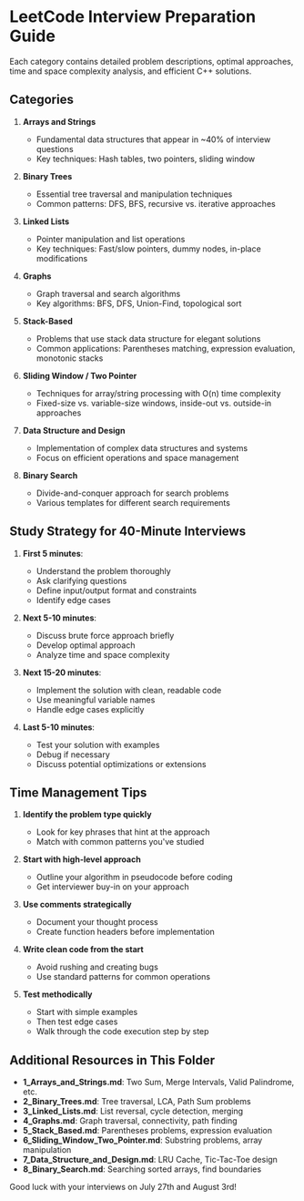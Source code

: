 # LeetCode Interview Preparation Guide
Each category contains detailed problem descriptions, optimal approaches, time and space complexity analysis, and efficient C++ solutions.

## Categories

1. **Arrays and Strings**
   - Fundamental data structures that appear in ~40% of interview questions
   - Key techniques: Hash tables, two pointers, sliding window

2. **Binary Trees**
   - Essential tree traversal and manipulation techniques
   - Common patterns: DFS, BFS, recursive vs. iterative approaches

3. **Linked Lists**
   - Pointer manipulation and list operations
   - Key techniques: Fast/slow pointers, dummy nodes, in-place modifications

4. **Graphs**
   - Graph traversal and search algorithms
   - Key algorithms: BFS, DFS, Union-Find, topological sort

5. **Stack-Based**
   - Problems that use stack data structure for elegant solutions
   - Common applications: Parentheses matching, expression evaluation, monotonic stacks

6. **Sliding Window / Two Pointer**
   - Techniques for array/string processing with O(n) time complexity
   - Fixed-size vs. variable-size windows, inside-out vs. outside-in approaches

7. **Data Structure and Design**
   - Implementation of complex data structures and systems
   - Focus on efficient operations and space management

8. **Binary Search**
   - Divide-and-conquer approach for search problems
   - Various templates for different search requirements

## Study Strategy for 40-Minute Interviews

1. **First 5 minutes**: 
   - Understand the problem thoroughly
   - Ask clarifying questions
   - Define input/output format and constraints
   - Identify edge cases

2. **Next 5-10 minutes**:
   - Discuss brute force approach briefly
   - Develop optimal approach
   - Analyze time and space complexity

3. **Next 15-20 minutes**:
   - Implement the solution with clean, readable code
   - Use meaningful variable names
   - Handle edge cases explicitly

4. **Last 5-10 minutes**:
   - Test your solution with examples
   - Debug if necessary
   - Discuss potential optimizations or extensions

## Time Management Tips

1. **Identify the problem type quickly**
   - Look for key phrases that hint at the approach
   - Match with common patterns you've studied

2. **Start with high-level approach**
   - Outline your algorithm in pseudocode before coding
   - Get interviewer buy-in on your approach

3. **Use comments strategically**
   - Document your thought process
   - Create function headers before implementation

4. **Write clean code from the start**
   - Avoid rushing and creating bugs
   - Use standard patterns for common operations

5. **Test methodically**
   - Start with simple examples
   - Then test edge cases
   - Walk through the code execution step by step

## Additional Resources in This Folder

- **1_Arrays_and_Strings.md**: Two Sum, Merge Intervals, Valid Palindrome, etc.
- **2_Binary_Trees.md**: Tree traversal, LCA, Path Sum problems
- **3_Linked_Lists.md**: List reversal, cycle detection, merging
- **4_Graphs.md**: Graph traversal, connectivity, path finding
- **5_Stack_Based.md**: Parentheses problems, expression evaluation
- **6_Sliding_Window_Two_Pointer.md**: Substring problems, array manipulation
- **7_Data_Structure_and_Design.md**: LRU Cache, Tic-Tac-Toe design
- **8_Binary_Search.md**: Searching sorted arrays, find boundaries

Good luck with your interviews on July 27th and August 3rd!
